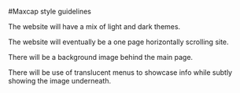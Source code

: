 #Maxcap style guidelines

The website will have a mix of light and dark themes. 

The website will eventually be a one page horizontally scrolling site. 

There will be a background image behind the main page.

There will be use of translucent menus to showcase info while subtly showing the image underneath.

